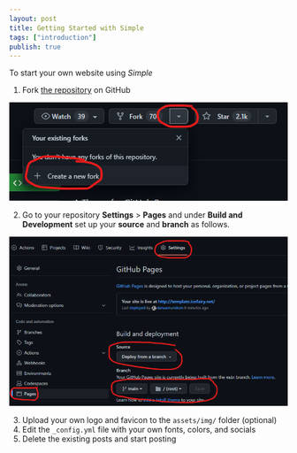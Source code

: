 ```yaml
---
layout: post
title: Getting Started with Simple
tags: ["introduction"]
publish: true
---
```


To start your own website using *Simple*

1. Fork [the repository](https://github.com/danaamundsen/simple) on GitHub

![A screenshot showing where to find the 'fork' option. On the repository page, the 'fork' option appears on the top right next to the 'watch' and 'star' buttons. there is a drop down menu from 'fork, and the last option reads '+ Create a new fork' this is the option that you want.](/assets/img/post/getting-started-01.png)

2. Go to your repository **Settings** > **Pages** and under **Build and Development** set up your **source** and **branch** as follows.

![A screenshot showing the settings described above. You will find the repository settings in the top menu of your repository, and the pages settings will be in the left hand menu of the settings page. Under 'Build and Development' you will set the source to 'Deploy from Branch' and the branch to 'main' 'root' then hit 'save'.](assets/img/post/getting-started-02.png)

3. Upload your own logo and favicon to the `assets/img/` folder (optional)
4. Edit the `_config.yml` file with your own fonts, colors, and socials
5. Delete the existing posts and start posting
